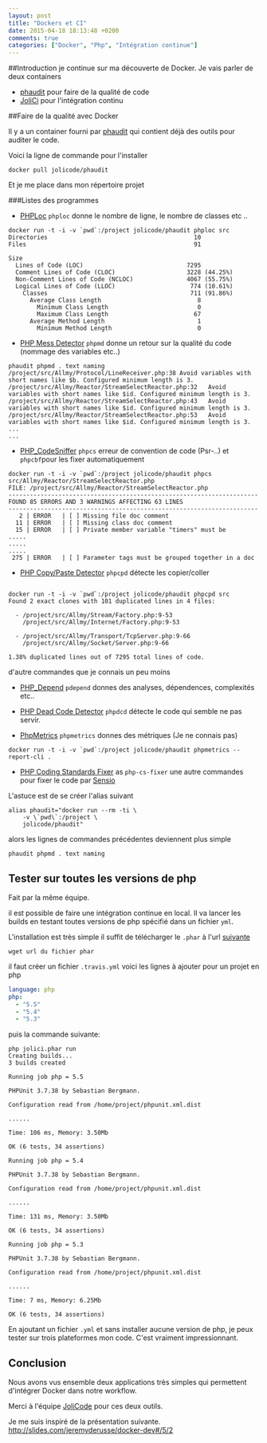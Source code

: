 ```yaml
---
layout: post
title: "Dockers et CI"
date: 2015-04-18 18:13:48 +0200
comments: true
categories: ["Docker", "Php", "Intégration continue"]
---
```


##Introduction
je continue sur ma découverte de Docker. Je vais parler de deux containers

* [phaudit](https://github.com/jolicode/docker-images/tree/master/languages/php/phaudit)  pour faire de la qualité de code
* [JoliCi](https://github.com/jolicode/JoliCi) pour l'intégration continu

##Faire de la qualité avec Docker

Il y a un container fourni par [phaudit](https://github.com/jolicode/docker-images/tree/master/languages/php/phaudit) qui contient déjà des outils pour auditer le code. 

Voici la ligne de commande pour l'installer
```
docker pull jolicode/phaudit
```

Et je me place dans mon répertoire projet

###Listes des programmes


* [PHPLoc](http://github.com/sebastianbergmann/phploc) `phploc` donne le nombre de ligne, le nombre de classes etc ..

```
docker run -t -i -v `pwd`:/project jolicode/phaudit phploc src
Directories                                         10
Files                                               91

Size
  Lines of Code (LOC)                             7295
  Comment Lines of Code (CLOC)                    3228 (44.25%)
  Non-Comment Lines of Code (NCLOC)               4067 (55.75%)
  Logical Lines of Code (LLOC)                     774 (10.61%)
    Classes                                        711 (91.86%)
      Average Class Length                           8
        Minimum Class Length                         0
        Maximum Class Length                        67
      Average Method Length                          1
        Minimum Method Length                        0

```

* [PHP Mess Detector](http://phpmd.org/) `phpmd` donne un retour sur la qualité du code (nommage des variables etc..)

```
phaudit phpmd . text naming
/project/src/Allmy/Protocol/LineReceiver.php:38	Avoid variables with short names like $b. Configured minimum length is 3.
/project/src/Allmy/Reactor/StreamSelectReactor.php:32	Avoid variables with short names like $id. Configured minimum length is 3.
/project/src/Allmy/Reactor/StreamSelectReactor.php:43	Avoid variables with short names like $id. Configured minimum length is 3.
/project/src/Allmy/Reactor/StreamSelectReactor.php:53	Avoid variables with short names like $id. Configured minimum length is 3.
...
...
```

* [PHP_CodeSniffer](http://pear.php.net/PHP_CodeSniffer)  `phpcs` erreur de convention de code (Psr-..) et  `phpcbf`pour les fixer automatiquement

```
docker run -t -i -v `pwd`:/project jolicode/phaudit phpcs src/Allmy/Reactor/StreamSelectReactor.php
FILE: /project/src/Allmy/Reactor/StreamSelectReactor.php
----------------------------------------------------------------------
FOUND 85 ERRORS AND 3 WARNINGS AFFECTING 63 LINES
----------------------------------------------------------------------
   2 | ERROR   | [ ] Missing file doc comment
  11 | ERROR   | [ ] Missing class doc comment
  15 | ERROR   | [ ] Private member variable "timers" must be
.....
.....
.....
 275 | ERROR   | [ ] Parameter tags must be grouped together in a doc

```

* [PHP Copy/Paste Detector](http://github.com/sebastianbergmann/phpcpd) `phpcpd` détecte les copier/coller 

``` 

docker run -t -i -v `pwd`:/project jolicode/phaudit phpcpd src
Found 2 exact clones with 101 duplicated lines in 4 files:

  -	/project/src/Allmy/Stream/Factory.php:9-53
 	/project/src/Allmy/Internet/Factory.php:9-53
 
  -	/project/src/Allmy/Transport/TcpServer.php:9-66
 	/project/src/Allmy/Socket/Server.php:9-66
 
1.38% duplicated lines out of 7295 total lines of code.

```

d'autre commandes que je connais un peu moins

* [PHP_Depend](http://pdepend.org/) `pdepend` donnes des analyses, dépendences, complexités etc..

* [PHP Dead Code Detector](http://github.com/sebastianbergmann/phpdcd) `phpdcd` détecte le code qui semble ne pas servir. 

* [PhpMetrics](http://www.phpmetrics.org/) `phpmetrics` donnes des métriques (Je ne connais pas)
```
docker run -t -i -v `pwd`:/project jolicode/phaudit phpmetrics --report-cli .
```
* [PHP Coding Standards Fixer](http://cs.sensiolabs.org/) as `php-cs-fixer` une autre commandes pour fixer le code par [Sensio](http://cs.sensiolabs.org/) 


L'astuce est de se créer l'alias suivant
```
alias phaudit="docker run --rm -ti \
    -v \`pwd\`:/project \
    jolicode/phaudit"
```

alors les lignes de commandes précédentes deviennent plus simple
```
phaudit phpmd . text naming
```

## Tester sur toutes les versions de php

Fait par la même équipe. 

il est possible de faire une intégration continue en local. Il va lancer les builds en testant toutes versions de php spécifié dans un fichier `yml`.

L'installation est très simple il suffit de télécharger le `.phar` à l'url [suivante](https://github.com/jolicode/JoliCi/releases) 
```
wget url du fichier phar
```

il faut créer un fichier `.travis.yml` voici les lignes à ajouter pour un projet en php
``` yml
language: php
php:
  - "5.5"
  - "5.4"
  - "5.3"
```
puis la commande suivante: 

```
php jolici.phar run
Creating builds...
3 builds created

Running job php = 5.5

PHPUnit 3.7.38 by Sebastian Bergmann.

Configuration read from /home/project/phpunit.xml.dist

......

Time: 106 ms, Memory: 3.50Mb

OK (6 tests, 34 assertions)

Running job php = 5.4

PHPUnit 3.7.38 by Sebastian Bergmann.

Configuration read from /home/project/phpunit.xml.dist

......

Time: 131 ms, Memory: 3.50Mb

OK (6 tests, 34 assertions)

Running job php = 5.3

PHPUnit 3.7.38 by Sebastian Bergmann.

Configuration read from /home/project/phpunit.xml.dist

......

Time: 7 ms, Memory: 6.25Mb

OK (6 tests, 34 assertions)
```

En ajoutant un fichier `.yml` et sans installer aucune version de php, je peux tester sur trois plateformes mon code. C'est vraiment impressionnant.

## Conclusion
Nous avons vus ensemble deux applications très simples qui permettent d'intégrer Docker dans notre workflow. 

Merci à l'équipe [JoliCode](http://jolicode.com/)  pour ces deux outils.

Je me suis inspiré de la présentation suivante.
http://slides.com/jeremyderusse/docker-dev#/5/2
